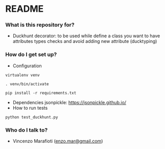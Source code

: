 # README #


### What is this repository for? ###

* Duckhunt decorator: to be used while define a class you want to have attributes types checks and avoid adding new attribute (ducktyping)

### How do I get set up? ###

* Configuration

`virtualenv venv`

`. venv/bin/activate`

`pip install -r requirements.txt`

* Dependencies
jsonpickle: https://jsonpickle.github.io/
* How to run tests

`python test_duckhunt.py`

### Who do I talk to? ###

* Vincenzo Marafioti (enzo.mar@gmail.com)
